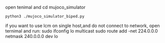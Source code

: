open tenimal and cd mujoco_simulator
```
python3 ./mujoco_simulator_biped.py 
```


if you want to use lcm on single host,and do not connect to network, open ternimal and run:
  sudo ifconfig lo multicast
  sudo route add -net 224.0.0.0 netmask 240.0.0.0 dev lo
